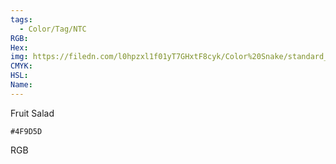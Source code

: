 ```yaml
---
tags:
  - Color/Tag/NTC
RGB:
Hex:
img: https://filedn.com/l0hpzxl1f01yT7GHxtF8cyk/Color%20Snake/standard_csv_to_svg/%23/4F9D5D.svg
CMYK:
HSL:
Name:
---
```

Fruit Salad
```palette
#4F9D5D
```
RGB

